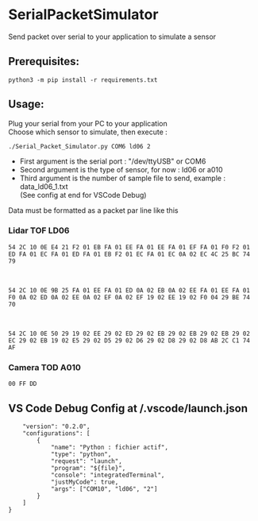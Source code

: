 # SerialPacketSimulator

Send packet over serial to your application to simulate a sensor

## Prerequisites:

`python3 -m pip install -r requirements.txt`

## Usage:

Plug your serial from your PC to your application  
Choose which sensor to simulate, then execute :

`./Serial_Packet_Simulator.py COM6 ld06 2`

-   First argument is the serial port : "/dev/ttyUSB" or COM6
-   Second argument is the type of sensor, for now : ld06 or a010
-   Third argument is the number of sample file to send, example : data_ld06_1.txt
    <br />
    (See config at end for VSCode Debug)<br />

Data must be formatted as a packet par line like this

### Lidar TOF LD06

```
54 2C 10 0E E4 21 F2 01 EB FA 01 EE FA 01 EE FA 01 EF FA 01 F0 F2 01 ED FA 01 EC FA 01 ED FA 01 EB F2 01 EC FA 01 EC 0A 02 EC 4C 25 BC 74 79
```

<br />

```
54 2C 10 0E 9B 25 FA 01 EE FA 01 ED 0A 02 EB 0A 02 EE FA 01 EE FA 01 F0 0A 02 ED 0A 02 EE 0A 02 EF 0A 02 EF 19 02 EE 19 02 F0 04 29 BE 74 70
```

<br />

```
54 2C 10 0E 50 29 19 02 EE 29 02 ED 29 02 EB 29 02 EB 29 02 EB 29 02 EC 29 02 EB 19 02 E5 29 02 D5 29 02 D6 29 02 D8 29 02 D8 AB 2C C1 74 AF
```

### Camera TOD A010

```
00 FF DD
```

## VS Code Debug Config at /.vscode/launch.json

```{
    "version": "0.2.0",
    "configurations": [
        {
            "name": "Python : fichier actif",
            "type": "python",
            "request": "launch",
            "program": "${file}",
            "console": "integratedTerminal",
            "justMyCode": true,
            "args": ["COM10", "ld06", "2"]
        }
    ]
}
```
